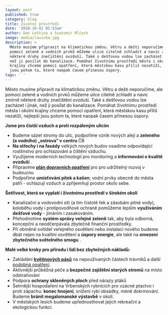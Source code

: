 ```yaml
---
layout: post
published: true
category: blog
title: Životní prostředí
date: '2018-10-02 05:53am'
author: Dan Leština a Svatomír Mlčoch
image: media/lavicka.jpg
description: >
  Město musíme připravit na klimatickou změnu. Větru a dešti neporučíme, ale
  pomocí zeleně a vodních prvků můžeme ulice citelně zchladit a navíc zmírnit
  některé druhy znečištění ovzduší. Také s dešťovou vodou lze zacházet i jinak,
  než ji posílat do kanalizace. Pomáhat životnímu prostředí města i okolní
  krajiny chceme pomocí opatření, která městskou kasu příliš nezatíží, nejlepší
  jsou potom ta, které naopak časem přinesou úspory.
tags: ' '
---
```

Město musíme připravit na klimatickou změnu. Větru a dešti neporučíme, ale pomocí zeleně a vodních prvků můžeme ulice citelně zchladit a navíc zmírnit některé druhy znečištění ovzduší. Také s dešťovou vodou lze zacházet i jinak, než ji posílat do kanalizace. Pomáhat životnímu prostředí města i okolní krajiny chceme pomocí opatření, která městskou kasu příliš nezatíží, nejlepší jsou potom ta, které naopak časem přinesou úspory.

**Jsme pro čistší vzduch a proti rozpáleným ulicím** 

* Budeme sázet stromy do ulic, podpoříme vznik nových alejí a **zeleného (a vodního) „ostrova“ v centru** ČB
* **Na střechy i na fasády** velkých nových budov osadíme odpovídající rostlinstvo pro ochlazování a čištění vzduchu.
* Využijeme moderních technologií pro monitoring a **informování o kvalitě ovzduší** .
* Připravíme [**plán dopravních opatření**](https://cb.pirati.cz/blog/2018/09/17/doprava/) pro pro udržitelný rozvoj v budoucnu 
* Podpoříme **umísťování pítek a kašen**; vodní prvky obecně do města patří - ochlazují vzduch a zpříjemňují prostor okolo sebe.

**Šetřivost, která se vyplatí i životnímu prostředí v širokém okolí** 

* Kanalizační a vodovodní síti (a tím čistotě řek a zásobám pitné vody), koloběhu vody i protipovodňové ochraně pomůžeme lepším **využíváním dešťové vody** - jímáním i zasakováním.
* Přehodnotíme **systém správy veřejné zeleně** tak, aby byla odborná, koncepční a neodčerpávala zbytečně finanční prostředky.
* Při obměně svítidel veřejného osvětlení nebo instalaci nového budeme dbát nejen na kvalitní osvětlení a **úspory energie**, ale také na **omezení zbytečného světelného smogu** .

**Malé velké kroky pro přírodu i lidi bez zbytečných nákladů:** 

* Zakládání [**květinových pásů**](https://www.budejckadrbna.cz/zpravy/spolecnost/20761-budejcke-travniky-zdobi-kvetnate-pasy-nejsou-ale-jen-na-okrasu.html) na nepoužívaných částech trávníků a další [podobná opatření](http://calla.cz/prirodavemeste/). 
* Aktivnější průběžná péče a **bezpečné zajištění starých stromů** na místo odstraňování
* Podpora **ochrany skleněných ploch** před nárazy ptáků
* Šetrnější hospodaření na Vrbenských rybnících pro vzácné ptactvo i proti zápachu: **konec hnojení**, snížení rybí obsádky, méně dokrmování. Budeme **bránit megalomanské výstavbě** v okolí.
* V městských lesích budeme upřednostňovat jejich rekreační a ekologickou funkci.
